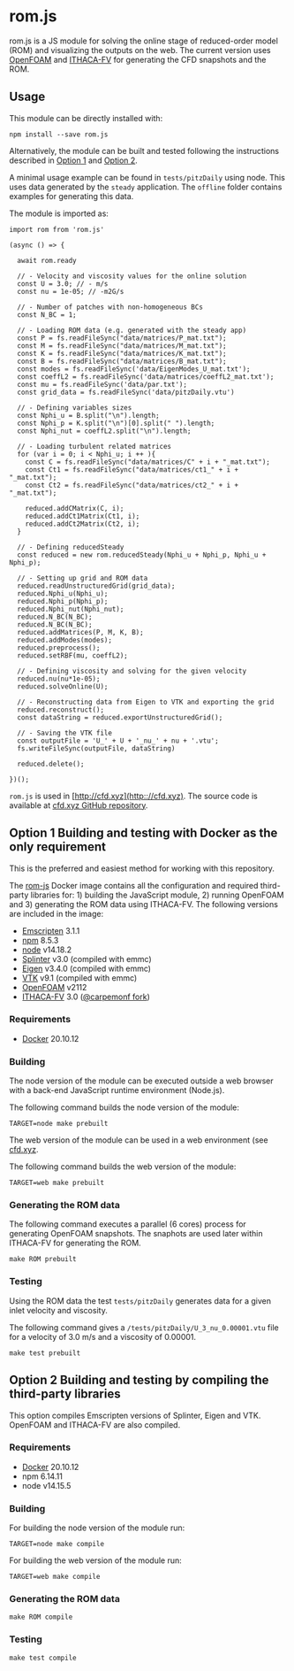 # rom.js

rom.js is a JS module for solving the online stage of reduced-order model (ROM) and visualizing the outputs on the web. The current version uses [OpenFOAM](https://www.openfoam.com) and [ITHACA-FV](https://github.com/mathLab/ITHACA-FV) for generating the CFD snapshots and the ROM.

## Usage

This module can be directly installed with:

```
npm install --save rom.js
```

Alternatively, the module can be built and tested following the instructions described in [Option 1](#option-1-building-and-testing-with-docker-as-the-only-requirement) and [Option 2](#option-2-building-and-testing-by-compiling-the-third-party-libraries).

A minimal usage example can be found in `tests/pitzDaily` using node. This uses data generated by the `steady` application. The `offline` folder contains examples for generating this data.

The module is imported as:

```
import rom from 'rom.js'
```

```
(async () => {

  await rom.ready

  // - Velocity and viscosity values for the online solution
  const U = 3.0; // - m/s
  const nu = 1e-05; // -m2G/s

  // - Number of patches with non-homogeneous BCs
  const N_BC = 1;

  // - Loading ROM data (e.g. generated with the steady app)
  const P = fs.readFileSync("data/matrices/P_mat.txt");
  const M = fs.readFileSync("data/matrices/M_mat.txt");
  const K = fs.readFileSync("data/matrices/K_mat.txt");
  const B = fs.readFileSync("data/matrices/B_mat.txt");
  const modes = fs.readFileSync('data/EigenModes_U_mat.txt');
  const coeffL2 = fs.readFileSync('data/matrices/coeffL2_mat.txt');
  const mu = fs.readFileSync('data/par.txt');
  const grid_data = fs.readFileSync('data/pitzDaily.vtu')

  // - Defining variables sizes
  const Nphi_u = B.split("\n").length;
  const Nphi_p = K.split("\n")[0].split(" ").length;
  const Nphi_nut = coeffL2.split("\n").length;

  // - Loading turbulent related matrices
  for (var i = 0; i < Nphi_u; i ++ ){
    const C = fs.readFileSync("data/matrices/C" + i + "_mat.txt");
    const Ct1 = fs.readFileSync("data/matrices/ct1_" + i + "_mat.txt");
    const Ct2 = fs.readFileSync("data/matrices/ct2_" + i + "_mat.txt");

    reduced.addCMatrix(C, i);
    reduced.addCt1Matrix(Ct1, i);
    reduced.addCt2Matrix(Ct2, i);
  }

  // - Defining reducedSteady
  const reduced = new rom.reducedSteady(Nphi_u + Nphi_p, Nphi_u + Nphi_p);

  // - Setting up grid and ROM data
  reduced.readUnstructuredGrid(grid_data);
  reduced.Nphi_u(Nphi_u);
  reduced.Nphi_p(Nphi_p);
  reduced.Nphi_nut(Nphi_nut);
  reduced.N_BC(N_BC);
  reduced.N_BC(N_BC);
  reduced.addMatrices(P, M, K, B);
  reduced.addModes(modes);
  reduced.preprocess();
  reduced.setRBF(mu, coeffL2);

  // - Defining viscosity and solving for the given velocity
  reduced.nu(nu*1e-05);
  reduced.solveOnline(U);

  // - Reconstructing data from Eigen to VTK and exporting the grid
  reduced.reconstruct();
  const dataString = reduced.exportUnstructuredGrid();

  // - Saving the VTK file
  const outputFile = 'U_' + U + '_nu_' + nu + '.vtu';
  fs.writeFileSync(outputFile, dataString)

  reduced.delete();

})();
```


`rom.js` is used in [http://cfd.xyz](http:://cfd.xyz). The source code is available at [cfd.xyz GitHub repository](https://github.com/carpemonf/cfd-xyz).


## Option 1 Building and testing with Docker as the only requirement 

This is the preferred and easiest method for working with this repository.

The [rom-js](https://hub.docker.com/repository/docker/carpemonf/rom-js) Docker image contains all the configuration and required third-party libraries for: 1) building the JavaScript module, 2) running OpenFOAM and 3) generating the ROM data using ITHACA-FV. The following versions are included in the image:

* [Emscripten](https://github.com/emscripten-core/emscripten) 3.1.1
* [npm](https://github.com/npm/cli) 8.5.3
* [node](https://github.com/nodejs/node) v14.18.2
* [Splinter](https://github.com/bgrimstad/splinter) v3.0 (compiled with emmc)
* [Eigen](https://gitlab.com/libeigen/eigen) v3.4.0 (compiled with emmc)
* [VTK](https://gitlab.kitware.com/vtk/vtk) v9.1 (compiled with emmc)
* [OpenFOAM](https://develop.openfoam.com/Development/openfoam) v2112
* [ITHACA-FV](https://github.com/mathLab/ITHACA-FV) 3.0 ([@carpemonf fork](https://github.com/carpemonf/ITHACA-FV))

### Requirements

* [Docker](https://www.docker.com/get-started) 20.10.12

### Building

The node version of the module can be executed outside a web browser with a back-end JavaScript runtime environment (Node.js).

The following command builds the node version of the module:

```
TARGET=node make prebuilt
```

The web version of the module can be used in a web environment (see [cfd.xyz](http://cfd.xyz).

The following command builds the web version of the module:

```
TARGET=web make prebuilt
```

### Generating the ROM data

The following command executes a parallel (6 cores) process for generating OpenFOAM snapshots. The snaphots are used later within ITHACA-FV for generating the ROM.

```
make ROM prebuilt
```

### Testing

Using the ROM data the test `tests/pitzDaily` generates data for a given inlet velocity and viscosity.

The following command gives a `/tests/pitzDaily/U_3_nu_0.00001.vtu` file for a velocity of 3.0 m/s and a viscosity of 0.00001.

```
make test prebuilt
```

## Option 2 Building and testing by compiling the third-party libraries

This option compiles Emscripten versions of Splinter, Eigen and VTK. OpenFOAM and ITHACA-FV are also compiled.

### Requirements

* [Docker](https://www.docker.com/get-started) 20.10.12
* npm 6.14.11
* node v14.15.5

### Building

For building the node version of the module run:

```
TARGET=node make compile
```

For building the web version of the module run:

```
TARGET=web make compile
```

### Generating the ROM data

```
make ROM compile
```

### Testing

```
make test compile
```

